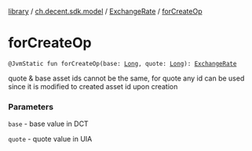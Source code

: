 [library](../../index.md) / [ch.decent.sdk.model](../index.md) / [ExchangeRate](index.md) / [forCreateOp](./for-create-op.md)

# forCreateOp

`@JvmStatic fun forCreateOp(base: `[`Long`](https://kotlinlang.org/api/latest/jvm/stdlib/kotlin/-long/index.html)`, quote: `[`Long`](https://kotlinlang.org/api/latest/jvm/stdlib/kotlin/-long/index.html)`): `[`ExchangeRate`](index.md)

quote &amp; base asset ids cannot be the same, for quote any id can be used since it is modified to created asset id upon creation

### Parameters

`base` - base value in DCT

`quote` - quote value in UIA